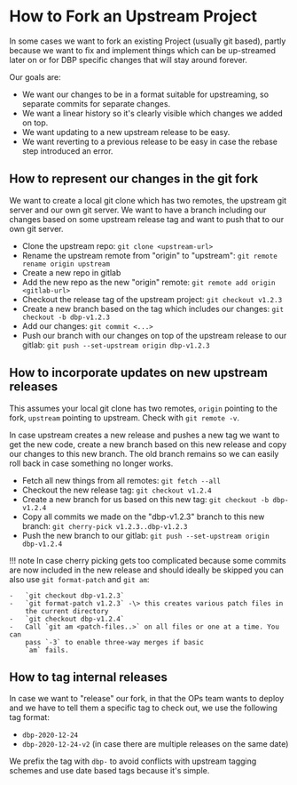 # How to Fork an Upstream Project

In some cases we want to fork an existing Project (usually git based), partly
because we want to fix and implement things which can be up-streamed later on or
for DBP specific changes that will stay around forever.

Our goals are:

* We want our changes to be in a format suitable for upstreaming, so separate
  commits for separate changes.
* We want a linear history so it's clearly visible which changes we added on top.
* We want updating to a new upstream release to be easy.
* We want reverting to a previous release to be easy in case the rebase step
  introduced an error.


## How to represent our changes in the git fork

We want to create a local git clone which has two remotes, the upstream
git server and our own git server. We want to have a branch including
our changes based on some upstream release tag and want to push that to
our own git server.

-   Clone the upstream repo: `git clone <upstream-url>`
-   Rename the upstream remote from "origin" to "upstream":
    `git remote rename origin upstream`
-   Create a new repo in gitlab
-   Add the new repo as the new "origin" remote:
    `git remote add origin <gitlab-url>`
-   Checkout the release tag of the upstream project:
    `git checkout v1.2.3`
-   Create a new branch based on the tag which includes our changes:
    `git checkout -b dbp-v1.2.3`
-   Add our changes: `git commit <...>`
-   Push our branch with our changes on top of the upstream release to
    our gitlab: `git push --set-upstream origin dbp-v1.2.3`

## How to incorporate updates on new upstream releases

This assumes your local git clone has two remotes, `origin` pointing to the
fork, `upstream` pointing to upstream. Check with `git remote -v`.

In case upstream creates a new release and pushes a new tag we want to
get the new code, create a new branch based on this new release and copy
our changes to this new branch. The old branch remains so we can easily
roll back in case something no longer works.

-   Fetch all new things from all remotes: `git fetch --all`
-   Checkout the new release tag: `git checkout v1.2.4`
-   Create a new branch for us based on this new tag:
    `git checkout -b dbp-v1.2.4`
-   Copy all commits we made on the "dbp-v1.2.3" branch to this new
    branch: `git cherry-pick v1.2.3..dbp-v1.2.3`
-   Push the new branch to our gitlab: `git push --set-upstream origin dbp-v1.2.4`

!!! note
    In case cherry picking gets too complicated because some commits are now
    included in the new release and should ideally be skipped you can also
    use `git format-patch` and `git am`:

    -   `git checkout dbp-v1.2.3`
    -   `git format-patch v1.2.3` -\> this creates various patch files in
        the current directory
    -   `git checkout dbp-v1.2.4`
    -   Call `git am <patch-files..>` on all files or one at a time. You can
        pass `-3` to enable three-way merges if basic
        `am` fails.

## How to tag internal releases

In case we want to "release" our fork, in that the OPs team wants to deploy and
we have to tell them a specific tag to check out, we use the following tag
format:

* `dbp-2020-12-24`
* `dbp-2020-12-24-v2` (in case there are multiple releases on the same date)

We prefix the tag with `dbp-` to avoid conflicts with upstream tagging schemes and use date based tags because it's simple.